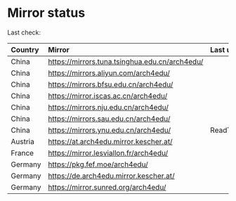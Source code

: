 <script src="./time.js"></script>
# Mirror status
Last check: <script type="text/javascript">localize(1692141357.0116043);</script>

|Country|Mirror|Last update|
|:------|:-----|:----------|
|China|https://mirrors.tuna.tsinghua.edu.cn/arch4edu/|<script type="text/javascript">localize(1692124159);</script>|
|China|https://mirrors.aliyun.com/arch4edu/|<script type="text/javascript">localize(1692080938);</script>|
|China|https://mirrors.bfsu.edu.cn/arch4edu/|<script type="text/javascript">localize(1692080938);</script>|
|China|https://mirror.iscas.ac.cn/arch4edu/|<script type="text/javascript">localize(1692124159);</script>|
|China|https://mirrors.nju.edu.cn/arch4edu/|<script type="text/javascript">localize(1692037718);</script>|
|China|https://mirrors.sau.edu.cn/arch4edu/|<script type="text/javascript">localize(1692080938);</script>|
|China|https://mirrors.ynu.edu.cn/arch4edu/|ReadTimeout|
|Austria|https://at.arch4edu.mirror.kescher.at/|<script type="text/javascript">localize(1692080938);</script>|
|France|https://mirror.lesviallon.fr/arch4edu/|<script type="text/javascript">localize(1692124159);</script>|
|Germany|https://pkg.fef.moe/arch4edu/|<script type="text/javascript">localize(1692080938);</script>|
|Germany|https://de.arch4edu.mirror.kescher.at/|<script type="text/javascript">localize(1692080938);</script>|
|Germany|https://mirror.sunred.org/arch4edu/|<script type="text/javascript">localize(1692080938);</script>|

<script src="./tablefilter/tablefilter.js"></script>
<script src="./table.js"></script>